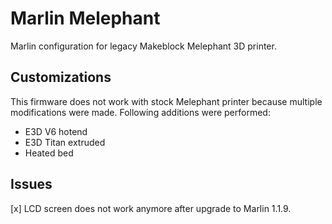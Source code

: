 # Marlin Melephant

Marlin configuration for legacy Makeblock Melephant 3D printer.

## Customizations
This firmware does not work with stock Melephant printer because multiple
modifications were made. Following additions were performed:

- E3D V6 hotend
- E3D Titan extruded
- Heated bed

## Issues

[x] LCD screen does not work anymore after upgrade to Marlin 1.1.9.
